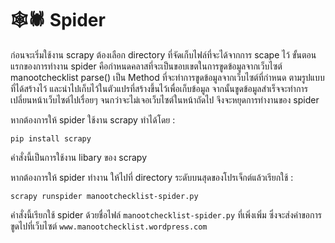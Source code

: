 # 🕸️🕷️ Spider

ก่อนจะเริ่มใช้งาน scrapy ต้องเลือก directory ที่จัดเก็บไฟล์ที่จะได้จากการ scape ไว้ 
ขั้นตอนแรกของการทำงาน spider คือกำหนดคลาสที่จะเป็นขอบเขตในการขูดข้อมูลจากเว็บไซต์ manootchecklist 
parse() เป็น Method ที่จะทำการขูดข้อมูลจากเว็บไซต์ที่กำหนด ตามรูปแบบที่ได้สร้างไว้ และนำไปเก็บไว้ในตัวแปรที่สร้างขึ้นไว้เพื่อเก็บข้อมูล จากนั้นขูดข้อมูลสำเร็จจะทำการเปลี่ยนหน้าเว็บไซต์ไปเรื่อยๆ จนกว่าจะไม่เจอเว็บไซต์ในหน้าถัดไป จึงจะหยุดการทำงานของ spider

หากต้องการให้ spider ใช้งาน scrapy ทำได้โดย :

```
pip install scrapy
```

คำสั่งนี้เป็นการใช้งาน libary ของ scrapy

หากต้องการให้ spider ทำงาน ให้ไปที่ directory ระดับบนสุดของโปรเจ็กต์แล้วเรียกใช้ : 

```
scrapy runspider manootchecklist-spider.py
```

คำสั่งนี้เรียกใช้ spider ด้วยชื่อไฟล์ `manootchecklist-spider.py` ที่เพิ่งเพิ่ม ซึ่งจะส่งคำขอการขูดไปที่เว็บไซต์ `www.manootchecklist.wordpress.com`